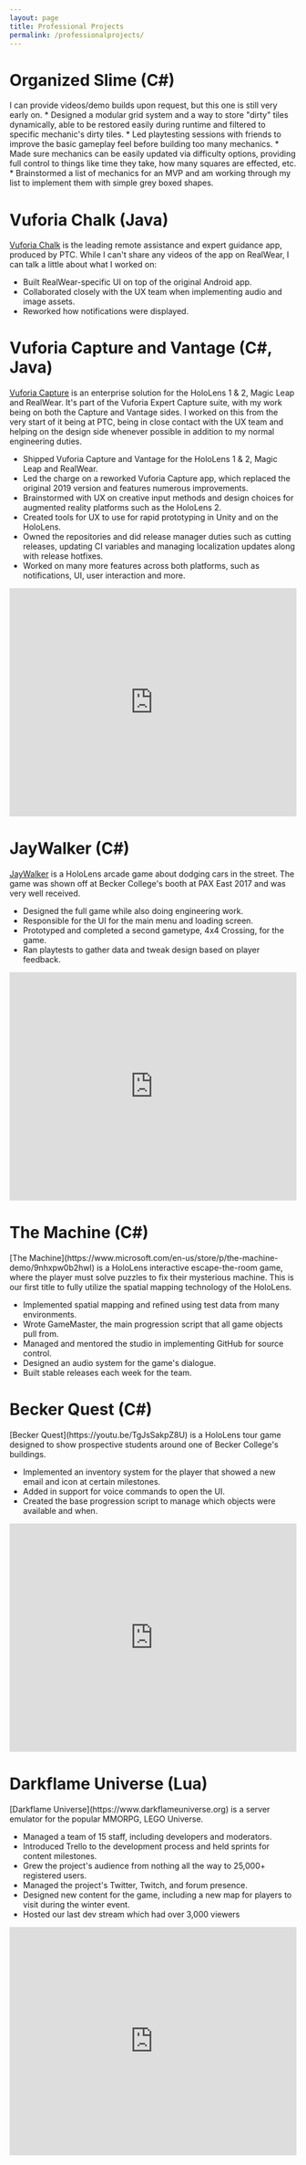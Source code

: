 ```yaml
---
layout: page
title: Professional Projects
permalink: /professionalprojects/
---
```


<p align="center"><h1>Organized Slime (C#)</h1></p>
I can provide videos/demo builds upon request, but this one is still very early on.
* Designed a modular grid system and a way to store "dirty" tiles dynamically, able to be restored easily during runtime and filtered to specific mechanic's dirty tiles.
* Led playtesting sessions with friends to improve the basic gameplay feel before building too many mechanics.
* Made sure mechanics can be easily updated via difficulty options, providing full control to things like time they take, how many squares are effected, etc.
* Brainstormed a list of mechanics for an MVP and am working through my list to implement them with simple grey boxed shapes.

<p align="center"><h1>Vuforia Chalk (Java)</h1></p>

[Vuforia Chalk](https://chalk.vuforia.com/) is the leading remote assistance and expert guidance app, produced by PTC. While I can't share any videos of the app on RealWear, I can talk a little about what I worked on:

<ul>
 <li>Built RealWear-specific UI on top of the original Android app.</li>
 <li>Collaborated closely with the UX team when implementing audio and image assets.</li>
 <li>Reworked how notifications were displayed.</li>
</ul>


<p align="center"><h1>Vuforia Capture and Vantage (C#, Java)</h1></p>

[Vuforia Capture](https://www.microsoft.com/en-us/p/vuforia-capture/9nnvljc9f5zl#activetab=pivot:overviewtab) is an enterprise solution for the HoloLens 1 & 2, Magic Leap and RealWear. It's part of the Vuforia Expert Capture suite, with my work being on both the Capture and Vantage sides. I worked on this from the very start of it being at PTC, being in close contact with the UX team and helping on the design side whenever possible in addition to my normal engineering duties.

* Shipped Vuforia Capture and Vantage for the HoloLens 1 & 2, Magic Leap and RealWear.
* Led the charge on a reworked Vuforia Capture app, which replaced the original 2019 version and features numerous improvements.
* Brainstormed with UX on creative input methods and design choices for augmented reality platforms such as the HoloLens 2.
* Created tools for UX to use for rapid prototyping in Unity and on the HoloLens.
* Owned the repositories and did release manager duties such as cutting releases, updating CI variables and managing localization updates along with release hotfixes.
* Worked on many more features across both platforms, such as notifications, UI, user interaction and more.



<iframe width="100%" height="400" src="https://www.youtube.com/embed/-uwCGA22iNM" frameborder="0" allowfullscreen></iframe>

<p align="center"><h1>JayWalker (C#)</h1></p>

[JayWalker](https://www.microsoft.com/en-us/store/p/jaywalker/9p76lxr8hhb0) is a HoloLens arcade game about dodging cars in the street.
The game was shown off at Becker College's booth at PAX East 2017 and was very well received.

* Designed the full game while also doing engineering work.
* Responsible for the UI for the main menu and loading screen.
* Prototyped and completed a second gametype, 4x4 Crossing, for the game.
* Ran playtests to gather data and tweak design based on player feedback.

<iframe width="100%" height="400" src="https://www.youtube.com/embed/CqzG8A_SKpQ" frameborder="0" allowfullscreen></iframe>

<p align="center"><h1>The Machine (C#)</h1></p>
[The Machine](https://www.microsoft.com/en-us/store/p/the-machine-demo/9nhxpw0b2hwl) is a HoloLens interactive escape-the-room game, where the player must solve puzzles to fix their mysterious machine. This is our first title to fully utilize the spatial mapping technology of the HoloLens.

* Implemented spatial mapping and refined using test data from many environments.
* Wrote GameMaster, the main progression script that all game objects pull from.
* Managed and mentored the studio in implementing GitHub for source control.
* Designed an audio system for the game's dialogue.
* Built stable releases each week for the team.

<p align="center"><h1>Becker Quest (C#)</h1></p>
[Becker Quest](https://youtu.be/TgJsSakpZ8U) is a HoloLens tour game designed to show prospective students around one of Becker College's buildings.

* Implemented an inventory system for the player that showed a new email and icon at certain milestones.
* Added in support for voice commands to open the UI.
* Created the base progression script to manage which objects were available and when.

<iframe width="100%" height="400" src="https://www.youtube.com/embed/TgJsSakpZ8U" frameborder="0" allowfullscreen></iframe>

<p align="center"><h1>Darkflame Universe (Lua)</h1></p>
[Darkflame Universe](https://www.darkflameuniverse.org) is a server emulator for the popular MMORPG, LEGO Universe.

* Managed a team of 15 staff, including developers and moderators.
* Introduced Trello to the development process and held sprints for content milestones.
* Grew the project's audience from nothing all the way to 25,000+ registered users.
* Managed the project's Twitter, Twitch, and forum presence.
* Designed new content for the game, including a new map for players to visit during the winter event.
* Hosted our last dev stream which had over 3,000 viewers

<iframe width="100%" height="400" src="https://www.youtube.com/embed/UWH3Y67uWic" frameborder="0" allowfullscreen></iframe>
